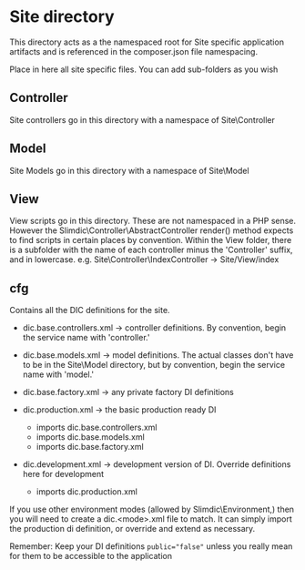 # Site directory

This directory acts as a the namespaced root for Site specific application 
artifacts and is referenced in the composer.json file namespacing.

Place in here all site specific files.  You can add sub-folders as you wish

## Controller

Site controllers go in this directory with a namespace of Site\Controller

## Model

Site Models go in this directory with a namespace of Site\Model

## View

View scripts go in this directory.  These are not namespaced in a PHP sense.
However the Slimdic\Controller\AbstractController render() method expects to find
scripts in certain places by convention.  Within the View folder, there is a 
subfolder with the name of each controller minus the 'Controller' suffix, and in
lowercase.  e.g. Site\Controller\IndexController -> Site/View/index

## cfg

Contains all the DIC definitions for the site.

*  dic.base.controllers.xml -> controller definitions. By convention, begin 
the service name with 'controller.'

*  dic.base.models.xml -> model definitions.  The actual classes don't have to 
be in the Site\Model directory, but by convention, begin the service name with 'model.'

*  dic.base.factory.xml -> any private factory DI definitions

*  dic.production.xml -> the basic production ready DI
    * imports dic.base.controllers.xml
    * imports dic.base.models.xml
    * imports dic.base.factory.xml

*  dic.development.xml -> development version of DI.  Override definitions here for development
    * imports dic.production.xml

If you use other environment modes (allowed by Slimdic\Environment,) then you will need
to create a dic.\<mode\>.xml file to match.  It can simply import the production
di definition, or override and extend as necessary.

Remember: Keep your DI definitions  `public="false"` unless you really mean for
them to be accessible to the application